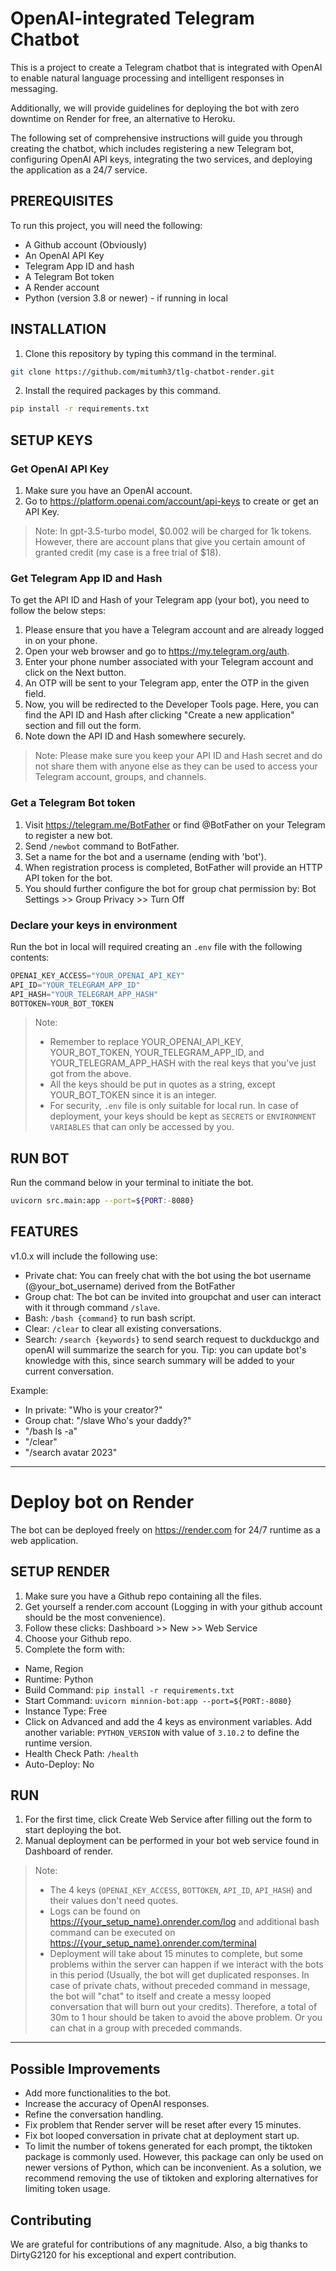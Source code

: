 # OpenAI-integrated Telegram Chatbot

This is a project to create a Telegram chatbot that is integrated with OpenAI to enable natural language processing and intelligent responses in messaging.

Additionally, we will provide guidelines for deploying the bot with zero downtime on Render for free, an alternative to Heroku.

The following set of comprehensive instructions will guide you through creating the chatbot, which includes registering a new Telegram bot, configuring OpenAI API keys, integrating the two services, and deploying the application as a 24/7 service.

## PREREQUISITES

To run this project, you will need the following:

- A Github account (Obviously)
- An OpenAI API Key
- Telegram App ID and hash
- A Telegram Bot token
- A Render account
- Python (version 3.8 or newer) - if running in local

## INSTALLATION

1. Clone this repository by typing this command in the terminal.

```bash
git clone https://github.com/mitumh3/tlg-chatbot-render.git
```

2. Install the required packages by this command.

```bash
pip install -r requirements.txt
```

## SETUP KEYS

### Get OpenAI API Key

1. Make sure you have an OpenAI account.
2. Go to <https://platform.openai.com/account/api-keys> to create or get an API Key.

> Note: In gpt-3.5-turbo model, $0.002 will be charged for 1k tokens. However, there are account plans that give you certain amount of granted credit (my case is a free trial of $18).

### Get Telegram App ID and Hash

To get the API ID and Hash of your Telegram app (your bot), you need to follow the below steps:

1. Please ensure that you have a Telegram account and are already logged in on your phone.
2. Open your web browser and go to <https://my.telegram.org/auth>.
3. Enter your phone number associated with your Telegram account and click on the Next button.
4. An OTP will be sent to your Telegram app, enter the OTP in the given field.
5. Now, you will be redirected to the Developer Tools page. Here, you can find the API ID and Hash after clicking "Create a new application" section and fill out the form.
6. Note down the API ID and Hash somewhere securely.

> Note: Please make sure you keep your API ID and Hash secret and do not share them with anyone else as they can be used to access your Telegram account, groups, and channels.

### Get a Telegram Bot token

1. Visit <https://telegram.me/BotFather> or find @BotFather on your Telegram to register a new bot.
2. Send `/newbot` command to BotFather.
3. Set a name for the bot and a username (ending with 'bot').
4. When registration process is completed, BotFather will provide an HTTP API token for the bot.
5. You should further configure the bot for group chat permission by: Bot Settings >> Group Privacy >> Turn Off

### Declare your keys in environment

Run the bot in local will required creating an `.env` file with the following contents:

```python
OPENAI_KEY_ACCESS="YOUR_OPENAI_API_KEY"
API_ID="YOUR_TELEGRAM_APP_ID"
API_HASH="YOUR_TELEGRAM_APP_HASH"
BOTTOKEN=YOUR_BOT_TOKEN
```

> Note:
>
> - Remember to replace YOUR_OPENAI_API_KEY, YOUR_BOT_TOKEN, YOUR_TELEGRAM_APP_ID, and YOUR_TELEGRAM_APP_HASH with the real keys that you've just got from the above.
> - All the keys should be put in quotes as a string, except YOUR_BOT_TOKEN since it is an integer.
> - For security, `.env` file is only suitable for local run. In case of deployment, your keys should be kept as `SECRETS` or `ENVIRONMENT VARIABLES` that can only be accessed by you.

## RUN BOT

Run the command below in your terminal to initiate the bot.

```bash
uvicorn src.main:app --port=${PORT:-8080}
```

## FEATURES

v1.0.x will include the following use:

- Private chat: You can freely chat with the bot using the bot username (@your_bot_username) derived from the BotFather
- Group chat: The bot can be invited into groupchat and user can interact with it through command `/slave`.
- Bash: `/bash {command}` to run bash script.
- Clear: `/clear` to clear all existing conversations.
- Search: `/search {keywords}` to send search request to duckduckgo and openAI will summarize the search for you. Tip: you can update bot's knowledge with this, since search summary will be added to your current conversation.

Example:

- In private: "Who is your creator?"
- Group chat: "/slave Who's your daddy?"
- "/bash ls -a"
- "/clear"
- "/search avatar 2023"

---

# Deploy bot on Render

The bot can be deployed freely on <https://render.com> for 24/7 runtime as a web application.

## SETUP RENDER

1. Make sure you have a Github repo containing all the files.
2. Get yourself a render.com account (Logging in with your github account should be the most convenience).
3. Follow these clicks: Dashboard >> New >> Web Service
4. Choose your Github repo.
5. Complete the form with:

- Name, Region
- Runtime: Python
- Build Command: `pip install -r requirements.txt`
- Start Command: `uvicorn minnion-bot:app --port=${PORT:-8080}`
- Instance Type: Free
- Click on Advanced and add the 4 keys as environment variables. Add another variable: `PYTHON_VERSION` with value of `3.10.2` to define the runtime version.
- Health Check Path: `/health`
- Auto-Deploy: No

## RUN

1. For the first time, click Create Web Service after filling out the form to start deploying the bot.
2. Manual deployment can be performed in your bot web service found in Dashboard of render.

> Note:
>
> - The 4 keys (`OPENAI_KEY_ACCESS`, `BOTTOKEN`, `API_ID`, `API_HASH`) and their values don't need quotes.
> - Logs can be found on <https://{your_setup_name}.onrender.com/log> and additional bash command can be executed on <https://{your_setup_name}.onrender.com/terminal>
> - Deployment will take about 15 minutes to complete, but some problems within the server can happen if we interact with the bots in this period (Usually, the bot will get duplicated responses. In case of private chats, without preceded command in message, the bot will "chat" to itself and create a messy looped conversation that will burn out your credits). Therefore, a total of 30m to 1 hour should be taken to avoid the above problem. Or you can chat in a group with preceded commands.

---

## Possible Improvements

- Add more functionalities to the bot.
- Increase the accuracy of OpenAI responses.
- Refine the conversation handling.
- Fix problem that Render server will be reset after every 15 minutes.
- Fix bot looped conversation in private chat at deployment start up.
- To limit the number of tokens generated for each prompt, the tiktoken package is commonly used. However, this package can only be used on newer versions of Python, which can be inconvenient. As a solution, we recommend removing the use of tiktoken and exploring alternatives for limiting token usage.

## Contributing

We are grateful for contributions of any magnitude. Also, a big thanks to DirtyG2120 for his exceptional and expert contribution.
